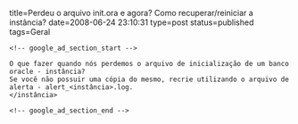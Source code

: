 title=Perdeu o arquivo init.ora e agora? Como recuperar/reiniciar a instância?
date=2008-06-24 23:10:31
type=post
status=published
tags=Geral
~~~~~~
<!-- google_ad_section_start -->

O que fazer quando nós perdemos o arquivo de inicialização de um banco oracle - instância?  
Se você não possuir uma cópia do mesmo, recrie utilizando o arquivo de alerta - alert_<instância>.log.  
</instância>

<!-- google_ad_section_end -->